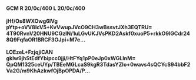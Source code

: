#### GCM R 20/0c/400 L 20/0c/400
**jHf/Os8WXOwg6IVg**<br/>**pYtp+oVV8IcV5+KvVwupJVcO9CH3wBssvtJXh3EQTRU=**<br/>**4T90RvnV20HNU9CGzlN/1uLGvUKJVsPKD2Askf0xuoP5+rkkO9lGCdr248Q9FqfaOR1BRCF3OJpi+M7e...**<br/><br/>
**LOEzeL+FzjqjiCAN**<br/>**gklw9jhStEdfYbipcc0jji/HtFYq1pP0eJp0xWGLlnM=**<br/>**QpQM1325ceUYp/TBEeMGLcaS9kgR3TdasYZlo+0wavs4sQCYcS94bbF2Va2G/m9KhAzkwfOjBpOPDA/P...**